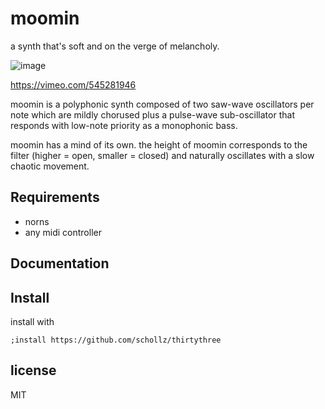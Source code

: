 # moomin

a synth that's soft and on the verge of melancholy.

![image](https://user-images.githubusercontent.com/6550035/116799473-85c14780-aaae-11eb-8430-1987c69ce517.jpg)

https://vimeo.com/545281946

moomin is a polyphonic synth composed of two saw-wave oscillators per note which are mildly chorused plus a pulse-wave sub-oscillator that responds with low-note priority as a monophonic bass.

moomin has a mind of its own. the height of moomin corresponds to the filter (higher = open, smaller = closed) and naturally oscillates with a slow chaotic movement.


## Requirements

- norns
- any midi controller

## Documentation


## Install

install with 

```
;install https://github.com/schollz/thirtythree
```

## license

MIT
